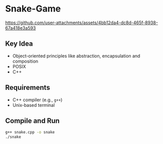 # Snake-Game


https://github.com/user-attachments/assets/4bb12da4-dc8d-465f-8938-67a418e3a593



## Key Idea
- Object-oriented principles like abstraction, encapsulation and composition
- POSIX
- C++

## Requirements

- C++ compiler (e.g., `g++`)
- Unix-based terminal

## Compile and Run

```bash
g++ snake.cpp -o snake
./snake
```
